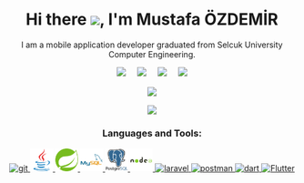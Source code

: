 <h1 align='center'> Hi there <img src="https://user-images.githubusercontent.com/53148314/120832912-d7576900-c569-11eb-8de9-71da3412c259.gif" height="30">, I'm Mustafa ÖZDEMİR</h1>
<p align='center'>
I am a mobile application developer graduated from Selcuk University Computer Engineering.

<p align='center'>
<a href="https://www.linkedin.com/in/mustafa-ozdemir/"><img src="https://img.shields.io/badge/linkedin-%230077B5.svg?&style=for-the-badge&logo=linkedin&logoColor=white" /></a>&nbsp;&nbsp;&nbsp;&nbsp;
 <a href="mailto:mustafaaozdemiir@gmail.com"><img src="https://img.shields.io/badge/-Mail-blue?&style=for-the-badge&logoColor=white&link=https://www.svgrepo.com/download/229032/internet.svg" /></a>&nbsp;&nbsp;&nbsp;&nbsp;
  <a href="http://www.mustafa-ozdemir.com/"><img src="https://img.shields.io/badge/-Blog-blue?&style=for-the-badge&logoColor=white&link=https://www.svgrepo.com/download/229032/internet.svg" /></a>&nbsp;&nbsp;&nbsp;&nbsp;
  <a href="#"><img src="https://komarev.com/ghpvc/?username=mustafaozdemiir&style=for-the-badge" /></a>
</p>

<p align='center'>
<a href="https://github.com/mustafaozdemiir"><img align="center" src="https://github-readme-stats.vercel.app/api?username=mustafaozdemiir" /></a>
<br>

<p align="center">
<a href="https://github.com/mustafaozdemiir"><img align="center" src="https://github-readme-stats.vercel.app/api/top-langs/?username=mustafaozdemiir&layout=compact" /></a>

<h3 align="center">Languages and Tools:</h3>
<p align="center">
<a href="https://git-scm.com/" target="_blank"> <img src="https://www.vectorlogo.zone/logos/git-scm/git-scm-icon.svg" alt="git" width="40" height="40"/>  
</a> <a href="https://www.java.com" target="_blank"> <img src="https://raw.githubusercontent.com/devicons/devicon/master/icons/java/java-original.svg" alt="java" width="40" height="40"/> </a> <a href="https://www.spring.io" target="_blank"> <img src="https://raw.githubusercontent.com/devicons/devicon/master/icons/spring/spring-original.svg" alt="spring" width="40" height="40"/> </a> <a href="https://www.mysql.com/" target="_blank"> <img src="https://raw.githubusercontent.com/devicons/devicon/master/icons/mysql/mysql-original-wordmark.svg" alt="mysql" width="40" height="40"/> </a> <a href="https://www.postgresql.org" target="_blank"> <img src="https://raw.githubusercontent.com/devicons/devicon/master/icons/postgresql/postgresql-original-wordmark.svg" alt="postgresql" width="40" height="40"/> </a> <a href="https://nodejs.org" target="_blank"> <img src="https://raw.githubusercontent.com/devicons/devicon/master/icons/nodejs/nodejs-original-wordmark.svg" alt="nodejs" width="40" height="40"/> </a> <a href="https://laravel.com/" target="_blank"> <img src="https://upload.wikimedia.org/wikipedia/commons/thumb/9/9a/Laravel.svg/1969px-Laravel.svg.png" alt="laravel" width="40" height="40"/> </a> <a href="https://postman.com" target="_blank"> <img src="https://www.vectorlogo.zone/logos/getpostman/getpostman-icon.svg" alt="postman" width="40" height="40"/> </a> </a> <a href="https://dart.dev" target="_blank"> <img src="https://seeklogo.com/images/D/dart-logo-FDA1939EC4-seeklogo.com.png" alt="dart" width="40" height="40"/> </a>  <a href="https://flutter.dev/" target="_blank"> <img src="https://storage.googleapis.com/cms-storage-bucket/847ae81f5430402216fd.svg" alt="Flutter" width="90" height="40"/> </a>
